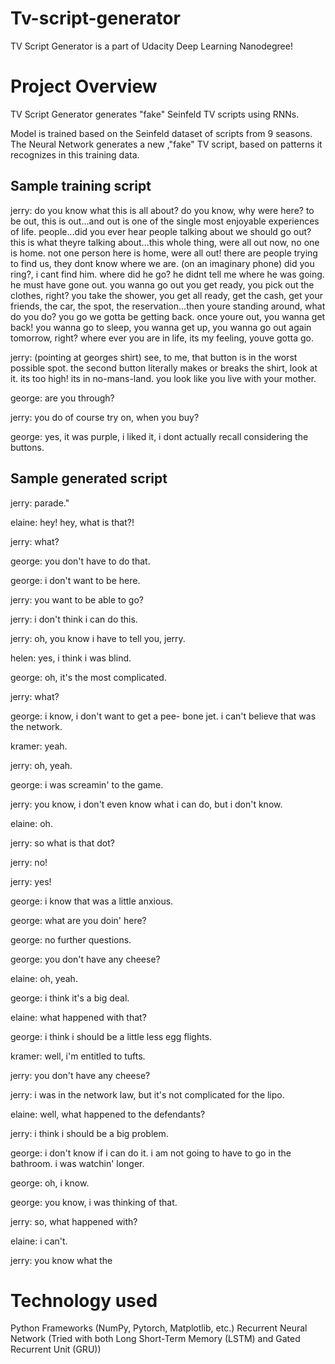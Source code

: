 # Tv-script-generator
TV Script Generator is a part of Udacity Deep Learning Nanodegree!

# Project Overview
TV Script Generator generates "fake" Seinfeld TV scripts using RNNs.

Model is trained based on the Seinfeld dataset of scripts from 9 seasons. The Neural Network generates a new ,"fake" TV script, based on patterns it recognizes in this training data.

## Sample training script

jerry: do you know what this is all about? do you know, why were here? to be out, this is out...and out is one of the single most enjoyable experiences of life. people...did you ever hear people talking about we should go out? this is what theyre talking about...this whole thing, were all out now, no one is home. not one person here is home, were all out! there are people trying to find us, they dont know where we are. (on an imaginary phone) did you ring?, i cant find him. where did he go? he didnt tell me where he was going. he must have gone out. you wanna go out you get ready, you pick out the clothes, right? you take the shower, you get all ready, get the cash, get your friends, the car, the spot, the reservation...then youre standing around, what do you do? you go we gotta be getting back. once youre out, you wanna get back! you wanna go to sleep, you wanna get up, you wanna go out again tomorrow, right? where ever you are in life, its my feeling, youve gotta go. 

jerry: (pointing at georges shirt) see, to me, that button is in the worst possible spot. the second button literally makes or breaks the shirt, look at it. its too high! its in no-mans-land. you look like you live with your mother. 

george: are you through? 

jerry: you do of course try on, when you buy? 

george: yes, it was purple, i liked it, i dont actually recall considering the buttons. 

## Sample generated script
jerry: parade."

elaine: hey! hey, what is that?!

jerry: what?

george: you don't have to do that.

george: i don't want to be here.

jerry: you want to be able to go?

jerry: i don't think i can do this.

jerry: oh, you know i have to tell you, jerry.

helen: yes, i think i was blind.

george: oh, it's the most complicated.

jerry: what?

george: i know, i don't want to get a pee- bone jet. i can't believe that was the network.

kramer: yeah.

jerry: oh, yeah.

george: i was screamin' to the game.

jerry: you know, i don't even know what i can do, but i don't know.

elaine: oh.

jerry: so what is that dot?

jerry: no!

jerry: yes!

george: i know that was a little anxious.

george: what are you doin' here?

george: no further questions.

george: you don't have any cheese?

elaine: oh, yeah.

george: i think it's a big deal.

elaine: what happened with that?

george: i think i should be a little less egg flights.

kramer: well, i'm entitled to tufts.

jerry: you don't have any cheese?

jerry: i was in the network law, but it's not complicated for the lipo.

elaine: well, what happened to the defendants?

jerry: i think i should be a big problem.

george: i don't know if i can do it. i am not going to have to go in the bathroom. i was watchin' longer.

george: oh, i know.

george: you know, i was thinking of that.

jerry: so, what happened with?

elaine: i can't.

jerry: you know what the


# Technology used
Python Frameworks (NumPy, Pytorch, Matplotlib, etc.)
Recurrent Neural Network (Tried with both Long Short-Term Memory (LSTM) and Gated Recurrent Unit (GRU))

